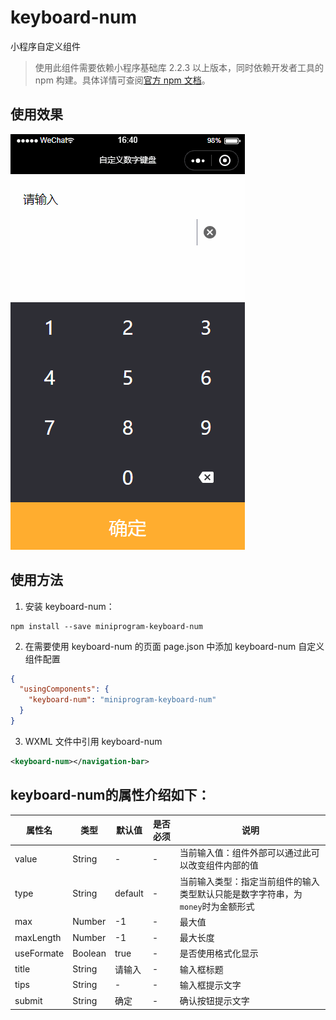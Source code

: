 # keyboard-num

小程序自定义组件

> 使用此组件需要依赖小程序基础库 2.2.3 以上版本，同时依赖开发者工具的 npm 构建。具体详情可查阅[官方 npm 文档](https://developers.weixin.qq.com/miniprogram/dev/devtools/npm.html)。

## 使用效果
![keyboard-num](./docs/images/GIF.gif)

## 使用方法

1. 安装 keyboard-num：

```
npm install --save miniprogram-keyboard-num
```

2. 在需要使用 keyboard-num 的页面 page.json 中添加 keyboard-num 自定义组件配置

```json
{
  "usingComponents": {
    "keyboard-num": "miniprogram-keyboard-num"
  }
}
```
3. WXML 文件中引用 keyboard-num

``` xml
<keyboard-num></navigation-bar> 
```

## keyboard-num的属性介绍如下：

| 属性名      | 类型        | 默认值     | 是否必须        | 说明          |
|------------|-------------|------------|----------------|---------------|
| value   |   String   | - |   -    | 当前输入值：组件外部可以通过此可以改变组件内部的值  |
| type     |   String   | default |   -    | 当前输入类型：指定当前组件的输入类型默认只能是数字字符串，为`money`时为金额形式 |
| max      |   Number   | -1 |   -    | 最大值  |
| maxLength       |   Number   | -1 |   -    | 最大长度  |
| useFormate       |   Boolean   | true |   -    | 是否使用格式化显示  |
| title    |   String   | 请输入 |   -    | 输入框标题  |
| tips      |   String   | - |   -    | 输入框提示文字  |
| submit      |   String   | 确定 |   -    | 确认按钮提示文字  |


